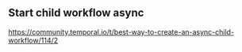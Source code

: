 ## Start child workflow async
https://community.temporal.io/t/best-way-to-create-an-async-child-workflow/114/2



